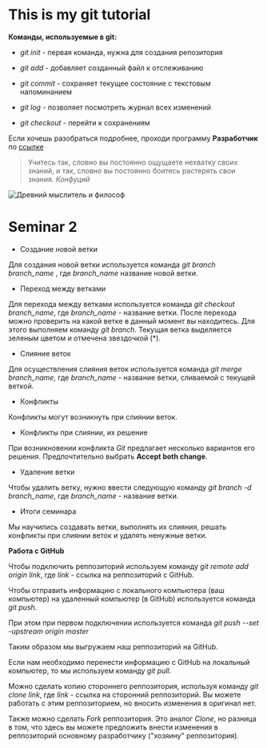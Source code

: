# This is my git tutorial

**Команды, используемые в git:**

- *git init* - первая команда, нужна для создания репозитория

- *git add* - добавляет созданный файл к отслеживанию

- *git commit* - сохраняет текущее состояние с текстовым напоминанием

- *git log* - позволяет посмотреть журнал всех изменений

- *git checkout* - перейти к сохранениям

Если хочешь разобраться подробнее, проходи программу **Разработчик** по [ссылке](https://gb.ru/)

>Учитесь так, словно вы постоянно ощущаете нехватку своих знаний, и так, словно вы постоянно боитесь растерять свои знания. *Конфуций*

![Древний мыслитель и философ](275px-Konfuzius-1770.jpg "Конфуций")

# Seminar 2

* Создание новой ветки 

Для создания новой ветки используется команда *git branch branch_name* , где *branch_name* название новой ветки.

* Переход между ветками

Для перехода между ветками используется команда *git checkout branch_name*, где *branch_name* - название ветки.
После перехода можно проверить на какой ветке в данный момент вы находитесь. Для этого выполняем команду *git branch*. Текущая ветка выделяется зеленым цветом и отмечена звездочкой (*).

* Слияние веток

Для осуществления слияния веток используется команда *git merge branch_name*, где *branch_name* - название ветки, сливаемой с текущей веткой.

* Конфликты

Конфликты могут возникнуть при слиянии веток.

* Конфликты при слиянии, их решение

При возникновении конфликта *Git* предлагает несколько вариантов его решения.
Предпочтительно выбрать **Accept both change**.
 
* Удаление ветки

Чтобы удалить ветку, нужно ввести следующую команду *git branch -d branch_name*, где *branch_name* - название ветки. 

* Итоги семинара

Мы научились создавать ветки, выполнять их слияния, решать конфликты при слиянии веток и удалять ненужные ветки.

**Работа с GitHub**

Чтобы подключить реппозиторий используем команду *git remote add origin link*, где *link* - ссылка на реппозиторий с GitHub.

Чтобы отправить информацию с локального компьютера (ваш компьютер) на удаленный компьютер (в GitHub) используется команда *git push*.

При этом при первом подключении используется команда *git push --set -upstream origin master*

Таким образом мы выгружаем наш реппозиторий на GitHub.

Если нам необходимо перенести информацию с GitHub на локальный компьютер, то мы используем команду *git pull*.

Можно сделать копию стороннего реппозитория, используя команду *git clone link*, где *link* - ссылка на сторонний реппозиторий. Вы можете работать с этим реппозиторием, но вносить изменения в оригинал нет.

Также можно сделать *Fork* реппозитория. Это аналог *Clone*, но разница в  том, что здесь вы можете предложить внести изменения в реппозиторий основному разработчику ("хозяину" реппозитория).